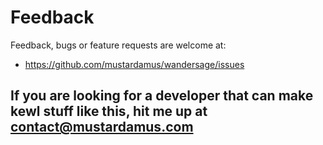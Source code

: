 # Feedback

Feedback, bugs or feature requests are welcome at:

- https://github.com/mustardamus/wandersage/issues

## If you are looking for a developer that can make kewl stuff like this, hit me up at contact@mustardamus.com
